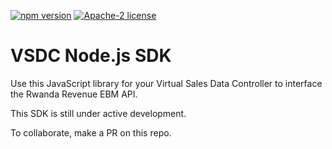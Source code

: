 [![npm version](https://d25lcipzij17d.cloudfront.net/badge.svg?id=js&r=r&type=6e&v=0.0.1&x2=0)](https://www.npmjs.com/package/vsdc-sdk-node)
[![Apache-2 license](https://img.shields.io/badge/license-Apache2-brightgreen.svg)](https://www.apache.org/licenses/LICENSE-2.0)

# VSDC Node.js SDK

Use this JavaScript library for your Virtual Sales Data Controller to interface the Rwanda Revenue EBM API.

This SDK is still under active development.

To collaborate, make a PR on this repo.
